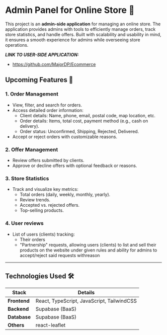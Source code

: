 # Admin Panel for Online Store 🛒

This project is an **admin-side application** for managing an online store. The application provides admins with tools to efficiently manage orders, track store statistics, and handle offers. Built with scalability and usability in mind, it ensures a smooth experience for admins while overseeing store operations.

**_LINK TO USER-SIDE APPLICATION:_**

- https://github.com/MajorDP/Ecommerce

## Upcoming Features 🚀

### **1. Order Management**

- View, filter, and search for orders.
- Access detailed order information:
  - Client details: Name, phone, email, postal code, map location, etc.
  - Order details: Items, total cost, payment method (e.g., cash on delivery).
  - Order status: Unconfirmed, Shipping, Rejected, Delivered.
- Accept or reject orders with customizable reasons.

### **2. Offer Management**

- Review offers submitted by clients.
- Approve or decline offers with optional feedback or reasons.

### **3. Store Statistics**

- Track and visualize key metrics:
  - Total orders (daily, weekly, monthly, yearly).
  - Review trends.
  - Accepted vs. rejected offers.
  - Top-selling products.

### **4. User reviews**

- List of users (clients) tracking:
  - Their orders
  - "Partnership" requests, allowing users (clients) to list and sell their products on the website under given rules and ability for admins to accept/reject said requests withreason

---

## Technologies Used 🛠️

| Stack        | Details                                    |
| ------------ | ------------------------------------------ |
| **Frontend** | React, TypeScript, JavaScript, TailwindCSS |
| **Backend**  | Supabase (BaaS)                            |
| **Database** | Supabase (BaaS)                            |
| **Others**   | react-leaflet                              |
